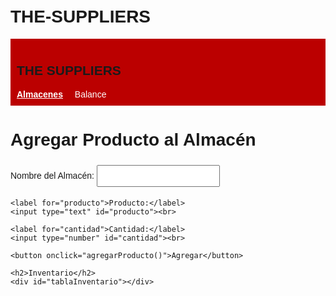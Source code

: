 # THE-SUPPLIERS
<!DOCTYPE html>
<html lang="es">
<head>
  <meta charset="UTF-8">
  <title>Gestión de Almacenes</title>
  <style>
    body {
      font-family: Arial, sans-serif;
      padding: 20px;
      
    }
    nav {
      background-color: #bb0000;
      padding: 10px;
      margin-bottom: 20px;
    }
    nav a {
      color: white;
      text-decoration: none;
      margin-right: 15px;
      cursor: pointer;
    }
    nav a.active {
      font-weight: bold;
      text-decoration: underline;
    }
    .hidden {
      display: none;
    }
    table {
      border-collapse: collapse;
      width: 100%;
      margin-top: 20px;
    }
    th, td {
      padding: 8px;
      border: 1px solid #ccc;
      text-align: left;
    }
    input, button {
      margin: 5px 0;
      padding: 8px;
    }
    .btn-small {
      padding: 4px 8px;
      margin-left: 5px;
      font-size: 0.8em;
    }
  </style>
</head>
<body>
  
  <nav>
    <h1>THE SUPPLIERS</h1>
    <a id="menu-almacenes" class="active" onclick="mostrarSeccion('almacenes')">Almacenes</a>
    <a id="menu-balance" onclick="mostrarSeccion('balance')">Balance</a>
  </nav>

  <!-- Sección de Almacenes -->
  <div id="seccion-almacenes">
    <h1>Agregar Producto al Almacén</h1>
    <label for="almacen">Nombre del Almacén:</label>
    <input type="text" id="almacen"><br>
    
    <label for="producto">Producto:</label>
    <input type="text" id="producto"><br>
    
    <label for="cantidad">Cantidad:</label>
    <input type="number" id="cantidad"><br>
    
    <button onclick="agregarProducto()">Agregar</button>

    <h2>Inventario</h2>
    <div id="tablaInventario"></div>
  </div>

  <!-- Sección de Balance -->
  <div id="seccion-balance" class="hidden">
    <h1>Balance General</h1>
    <div id="tablaBalance"></div>
  </div>

  <script>
    let inventario = {};
    let precios = {};

    // ---------- FUNCIONES DE GUARDADO Y CARGA ----------
    function guardarDatos() {
      localStorage.setItem("inventario", JSON.stringify(inventario));
      localStorage.setItem("precios", JSON.stringify(precios));
    }

    function cargarDatos() {
      const datosInventario = localStorage.getItem("inventario");
      const datosPrecios = localStorage.getItem("precios");
      if (datosInventario) inventario = JSON.parse(datosInventario);
      if (datosPrecios) precios = JSON.parse(datosPrecios);
    }

    // ---------- FUNCIONES PRINCIPALES ----------
    function agregarProducto() {
      const almacen = document.getElementById("almacen").value.trim();
      const producto = document.getElementById("producto").value.trim();
      const cantidad = parseInt(document.getElementById("cantidad").value);

      if (!almacen || !producto || isNaN(cantidad) || cantidad <= 0) {
        alert("Por favor, completa todos los campos correctamente.");
        return;
      }

      if (!inventario[almacen]) {
        inventario[almacen] = {};
      }

      if (!inventario[almacen][producto]) {
        inventario[almacen][producto] = 0;
      }

      inventario[almacen][producto] += cantidad;
      guardarDatos();
      mostrarInventario();
    }

    function quitarCantidad(almacen, producto) {
      const cantidad = parseInt(prompt("¿Cuánta cantidad desea quitar?"));
      if (isNaN(cantidad) || cantidad <= 0) return;

      inventario[almacen][producto] -= cantidad;
      if (inventario[almacen][producto] <= 0) {
        delete inventario[almacen][producto];
      }
      if (Object.keys(inventario[almacen]).length === 0) {
        delete inventario[almacen];
      }
      guardarDatos();
      mostrarInventario();
    }

    function eliminarProducto(almacen, producto) {
      if (confirm(`¿Eliminar totalmente "${producto}" del almacén "${almacen}"?`)) {
        delete inventario[almacen][producto];
        if (Object.keys(inventario[almacen]).length === 0) {
          delete inventario[almacen];
        }
        guardarDatos();
        mostrarInventario();
      }
    }

    function mostrarInventario() {
      const div = document.getElementById("tablaInventario");
      let html = "";

      for (const almacen in inventario) {
        html += `<h3>Almacén: ${almacen}</h3>`;
        html += `<table><tr><th>Producto</th><th>Cantidad</th><th>Acciones</th></tr>`;
        for (const producto in inventario[almacen]) {
          html += `<tr>
            <td>${producto}</td>
            <td>${inventario[almacen][producto]}</td>
            <td>
              <button class="btn-small" onclick="quitarCantidad('${almacen}', '${producto}')">Quitar</button>
              <button class="btn-small" onclick="eliminarProducto('${almacen}', '${producto}')">Eliminar</button>
            </td>
          </tr>`;
        }
        html += `</table>`;
      }

      div.innerHTML = html;
    }

    function mostrarBalance() {
      const div = document.getElementById("tablaBalance");
      const totales = {};

      for (const almacen in inventario) {
        for (const producto in inventario[almacen]) {
          if (!totales[producto]) {
            totales[producto] = 0;
          }
          totales[producto] += inventario[almacen][producto];
        }
      }

      let html = "<table><tr><th>Producto</th><th>Total</th><th>Valor Unitario</th><th>Total en $</th></tr>";
      let totalDinero = 0;

      for (const producto in totales) {
        const valor = precios[producto] || 0;
        const totalProducto = totales[producto] * valor;
        totalDinero += totalProducto;

        html += `<tr>
          <td>${producto}</td>
          <td>${totales[producto]}</td>
          <td>
            <input type="number" min="0" value="${valor}" onchange="actualizarPrecio('${producto}', this.value)">
          </td>
          <td>$${totalProducto.toFixed(2)}</td>
        </tr>`;
      }

      html += `<tr><th colspan="3">Total General</th><th>$${totalDinero.toFixed(2)}</th></tr>`;
      html += "</table>";
      div.innerHTML = html;
    }

    function actualizarPrecio(producto, valor) {
      const precio = parseFloat(valor);
      if (!isNaN(precio) && precio >= 0) {
        precios[producto] = precio;
        guardarDatos();
        mostrarBalance();
      }
    }

    function mostrarSeccion(seccion) {
      document.getElementById("seccion-almacenes").classList.add("hidden");
      document.getElementById("seccion-balance").classList.add("hidden");

      document.getElementById("menu-almacenes").classList.remove("active");
      document.getElementById("menu-balance").classList.remove("active");

      if (seccion === "almacenes") {
        document.getElementById("seccion-almacenes").classList.remove("hidden");
        document.getElementById("menu-almacenes").classList.add("active");
        mostrarInventario();
      } else if (seccion === "balance") {
        document.getElementById("seccion-balance").classList.remove("hidden");
        document.getElementById("menu-balance").classList.add("active");
        mostrarBalance();
      }
    }

    // Cargar datos al iniciar
    cargarDatos();
    mostrarInventario();
  </script>

</body>
</html>
